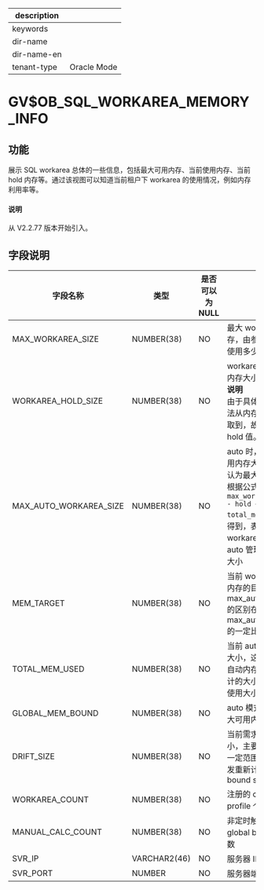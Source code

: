 |description||
|---|---|
|keywords||
|dir-name||
|dir-name-en||
|tenant-type|Oracle Mode|

# GV$OB_SQL_WORKAREA_MEMORY_INFO

## 功能

展示 SQL workarea 总体的一些信息，包括最大可用内存、当前使用内存、当前 hold 内存等。通过该视图可以知道当前租户下 workarea 的使用情况，例如内存利用率等。

<main id="notice" type='explain'>
  <h4>说明</h4>
  <p>从 V2.2.77 版本开始引入。</p>
</main>

## **字段说明**

|        **字段名称**        |   **类型**   | **是否可以为 NULL** |                                                                **描述**                                                                |
|------------------------|------------|----------------|----------|
| MAX_WORKAREA_SIZE      | NUMBER(38) | NO             | 最大 workarea 内存，由参数决定可以使用多少内存                      |
| WORKAREA_HOLD_SIZE     | NUMBER(38) | NO             | workarea 当前 hold 内存大小 <br>**说明**<br>  由于具体的使用量无法从内存管理模块获取到，故只能获取 hold 值。                                     |
| MAX_AUTO_WORKAREA_SIZE | NUMBER(38) | NO             | auto 时，预计最大可用内存大小 可以简单认为最大可用内存会根据公式 `max_work_area_size - hold + total_mem_used`计算得到，表示当前workarea情况下，auto 管理的最大内存大小 |
| MEM_TARGET             | NUMBER(38) | NO             | 当前 workarea 可用内存的目标大小，与max_auto_work_area 的区别在于该值是 max_auto_work_area 的一定比例                                                          |
| TOTAL_MEM_USED         | NUMBER(38) | NO             | 当前 auto 内存的使用大小，这里是由 SQL 自动内存管理模块统计的大小，不是真正使用大小   |
| GLOBAL_MEM_BOUND       | NUMBER(38) | NO             | auto 模式下，全局最大可用内存大小                               |
| DRIFT_SIZE             | NUMBER(38) | NO             | 当前需求内存变化大小，主要用来当波动一定范围，会自动触发重新计算 global bound size|
| WORKAREA_COUNT         | NUMBER(38) | NO             | 注册的 operator profile 个数                           |
| MANUAL_CALC_COUNT      | NUMBER(38) | NO             | 非定时触发的计算 global bound size 次数                     |
| SVR_IP                 | VARCHAR2(46)   | NO             | 服务器 IP 地址   |
| SVR_PORT               | NUMBER   | NO             | 服务器端口号   |
